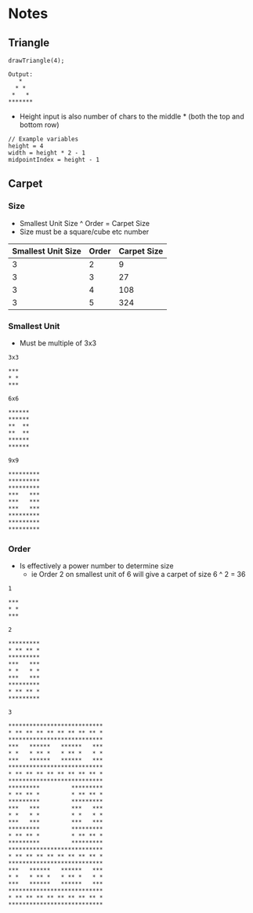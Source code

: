 # Notes

## Triangle

```
drawTriangle(4);

Output:
   *   
  * *  
 *   * 
*******
```
* Height input is also number of chars to the middle * (both the top and bottom row)

```
// Example variables
height = 4
width = height * 2 - 1
midpointIndex = height - 1
```

## Carpet

### Size
* Smallest Unit Size ^ Order = Carpet Size
* Size must be a square/cube etc number

| Smallest Unit Size | Order | Carpet Size     |
|--------------------|-------|-----------------| 
| 3                  | 2     | 9               |
| 3                  | 3     | 27              |
| 3                  | 4     | 108             |
| 3                  | 5     | 324             |

### Smallest Unit
* Must be multiple of 3x3
``` 
3x3

*** 
* *
***
```
```
6x6

******
******
**  **
**  **
******
******
```
```
9x9

*********
*********
*********
***   ***
***   ***
***   ***
*********
*********
*********
```


### Order

* Is effectively a power number to determine size
  * ie Order 2 on smallest unit of 6 will give a carpet of size 6 ^ 2 = 36

``` 
1

***
* *
***
```
``` 
2

*********
* ** ** *
*********
***   ***
* *   * *
***   ***
*********
* ** ** *
*********
```
``` 
3

***************************
* ** ** ** ** ** ** ** ** *
***************************
***   ******   ******   ***
* *   * ** *   * ** *   * *
***   ******   ******   ***
***************************
* ** ** ** ** ** ** ** ** *
***************************
*********         *********
* ** ** *         * ** ** *
*********         *********
***   ***         ***   ***
* *   * *         * *   * *
***   ***         ***   ***
*********         *********
* ** ** *         * ** ** *
*********         *********
***************************
* ** ** ** ** ** ** ** ** *
***************************
***   ******   ******   ***
* *   * ** *   * ** *   * *
***   ******   ******   ***
***************************
* ** ** ** ** ** ** ** ** *
***************************
```
